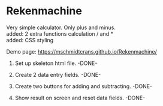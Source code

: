 # Rekenmachine
Very simple calculator. Only plus and minus.<br>
added: 2 extra functions calculation / and * <br>
added: CSS styling

Demo page: https://mschmidtcrans.github.io/Rekenmachine/

1. Set up skeleton html file. -DONE-

2. Create 2 data entry fields. -DONE-

3. Create two buttons for adding and subtracting. -DONE-

4. Show result on screen and reset data fields. -DONE-
